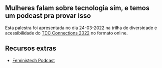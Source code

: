 ## Mulheres falam sobre tecnologia sim, e temos um podcast pra provar isso

Esta palestra foi apresentada no dia 24-03-2022 na trilha de diversidade e acessibilidade do [TDC Connections 2022](https://thedevconf.com/tdc/2022/connections/) no formato online.

## Recursos extras
* [Feministech Podcast](https://anchor.fm/feministech)



